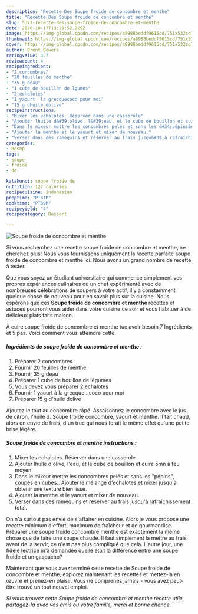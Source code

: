 ```yaml
---
description: "Recette Des Soupe froide de concombre et menthe"
title: "Recette Des Soupe froide de concombre et menthe"
slug: 5377-recette-des-soupe-froide-de-concombre-et-menthe
date: 2020-10-17T13:29:52.229Z
image: https://img-global.cpcdn.com/recipes/a8988beddf9615cd/751x532cq70/soupe-froide-de-concombre-et-menthe-photo-principale-de-la-recette.jpg
thumbnail: https://img-global.cpcdn.com/recipes/a8988beddf9615cd/751x532cq70/soupe-froide-de-concombre-et-menthe-photo-principale-de-la-recette.jpg
cover: https://img-global.cpcdn.com/recipes/a8988beddf9615cd/751x532cq70/soupe-froide-de-concombre-et-menthe-photo-principale-de-la-recette.jpg
author: Brent Bowers
ratingvalue: 3.7
reviewcount: 4
recipeingredient:
- "2 concombres"
- "20 feuilles de menthe"
- "35 g deau"
- "1 cube de bouillon de lgumes"
- "2 echalotes"
- "1 yaourt  la grecquecoco pour moi"
- "15 g dhuile dolive"
recipeinstructions:
- "Mixer les echalotes. Réserver dans une casserole"
- "Ajouter lhuile d&#39;olive, l&#39;eau, et le cube de bouillon et cuire 5mn à feu moyen"
- "Dans le mixeur mettre les concombres pelés et sans les &#34;pépins&#34;, coupés en cubes.. Ajouter le mélange d&#39;échalotes et mixer jusqu&#39;à obtenir une texture bien lisse."
- "Ajouter la menthe et le yaourt et mixer de nouveau."
- "Verser dans des ramequins et réserver au frais jusqu&#39;à rafraîchissement total."
categories:
- Resep
tags:
- soupe
- froide
- de

katakunci: soupe froide de 
nutrition: 127 calories
recipecuisine: Indonesian
preptime: "PT31M"
cooktime: "PT39M"
recipeyield: "4"
recipecategory: Dessert

---
```



![Soupe froide de concombre et menthe](https://img-global.cpcdn.com/recipes/a8988beddf9615cd/751x532cq70/soupe-froide-de-concombre-et-menthe-photo-principale-de-la-recette.jpg)

Si vous recherchez une recette soupe froide de concombre et menthe, ne cherchez plus! Nous vous fournissons uniquement la recette parfaite soupe froide de concombre et menthe ici. Nous avons un grand nombre de recette à tester.

Que vous soyez un étudiant universitaire qui commence simplement vos propres expériences culinaires ou un chef expérimenté avec de nombreuses célébrations de soupers à votre actif, il y a constamment quelque chose de nouveau pour en savoir plus sur la cuisine. Nous espérons que ces <strong> Soupe froide de concombre et menthe </strong> recettes et astuces pourront vous aider dans votre cuisine ce soir et vous habituer à de délicieux plats faits maison.

<!--inarticleads1-->

À cuire soupe froide de concombre et menthe tue avoir besoin 7 Ingrédients et 5 pas. Voici comment vous atteindre cette.

##### Ingrédients de soupe froide de concombre et menthe :

1. Préparer 2 concombres
1. Fournir 20 feuilles de menthe
1. Fournir 35 g deau
1. Préparer 1 cube de bouillon de légumes
1. Vous devez vous préparer 2 echalotes
1. Fournir 1 yaourt à la grecque...coco pour moi
1. Préparer 15 g d&#39;huile dolive


Ajoutez le tout au concombre râpé. Assaisonnez le concombre avec le jus de citron, l&#39;huile d. Soupe froide concombre, yaourt et menthe. Il fait chaud, alors on envie de frais, d&#39;un truc qui nous ferait le même effet qu&#39;une petite brise légère. 

<!--inarticleads2-->

##### Soupe froide de concombre et menthe instructions :

1. Mixer les echalotes. Réserver dans une casserole
1. Ajouter lhuile d&#39;olive, l&#39;eau, et le cube de bouillon et cuire 5mn à feu moyen
1. Dans le mixeur mettre les concombres pelés et sans les &#34;pépins&#34;, coupés en cubes.. Ajouter le mélange d&#39;échalotes et mixer jusqu&#39;à obtenir une texture bien lisse.
1. Ajouter la menthe et le yaourt et mixer de nouveau.
1. Verser dans des ramequins et réserver au frais jusqu&#39;à rafraîchissement total.


On n&#39;a surtout pas envie de s&#39;affairer en cuisine. Alors je vous propose une recette minimum d&#39;effort, maximum de fraîcheur et de gourmandise. Préparer une soupe froide concombre menthe est exactement la même chose que de faire une soupe chaude. Il faut simplement la mettre au frais avant de la servir, ce n&#39;est pas plus compliqué que cela. L&#39;autre jour, une fidèle lectrice m&#39;a demandée quelle était la différence entre une soupe froide et un gaspacho? 

<!--inarticleads1-->

<p>
Maintenant que vous avez terminé cette recette de Soupe froide de concombre et menthe, explorez maintenant les recettes et mettez-la en œuvre et prenez-en plaisir. Vous ne comprenez jamais - vous avez peut-être trouvé un tout nouvel emploi.
</p>

<p>
<i>Si vous trouvez cette Soupe froide de concombre et menthe recette utile, partagez-la avec vos amis ou votre famille, merci et bonne chance.</i>
</p>
